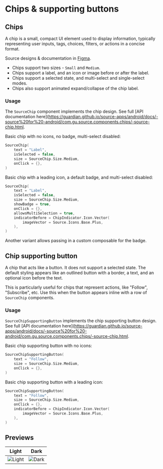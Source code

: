 # Chips & supporting buttons

## Chips

A chip is a small, compact UI element used to display information, typically representing 
user inputs, tags, choices, filters, or actions in a concise format.

Source designs & documentation in [Figma](https://www.figma.com/design/kSmjgtoTWiG8N7HXxFoGEE/%E2%97%90-Apps-library?node-id=6286-1728).

* Chips support two sizes - `Small` and `Medium`.
* Chips support a label, and an icon or image before or after the label.
* Chips support a selected state, and multi-select and single-select modes.
* Chips also support animated expand/collapse of the chip label.

### Usage

The `SourceChip` component implements the chip design. See full [API documentation here](https://guardian.github.io/source-apps/android/docs/-source%20for%20-android/com.gu.source.components.chips/-source-chip.html.

Basic chip with no icons, no badge, multi-select disabled:
```kotlin
SourceChip(
    text = "Label",
    isSelected = false,
    size = SourceChip.Size.Medium,
    onClick = {},
)
```

Basic chip with a leading icon, a default badge, and multi-select disabled:
```kotlin
SourceChip(
    text = "Label",
    isSelected = false,
    size = SourceChip.Size.Medium,
    showBadge = true,
    onClick = {},
    allowsMultiSelection = true,
    indicatorBefore = ChipIndicator.Icon.Vector(
        imageVector = Source.Icons.Base.Plus,
    ),
)
```

Another variant allows passing in a custom composable for the badge.

## Chip supporting button

A chip that acts like a button. It does not support a selected state. The default styling appears
like an outlined button with a border, a text, and an optional icon before the text.

This is particularly useful for chips that represent actions, like "Follow", "Subscribe", etc. Use
this when the button appears inline with a row of `SourceChip` components. 

### Usage

`SourceChipSupportingButton` implements the chip supporting button design. See full [API documentation here](https://guardian.github.io/source-apps/android/docs/-source%20for%20-android/com.gu.source.components.chips/-source-chip.html.

Basic chip supporting button with no icons:
```kotlin
SourceChipSupportingButton(
    text = "Follow",
    size = SourceChip.Size.Medium,
    onClick = {},
)
```

Basic chip supporting button with a leading icon:
```kotlin
SourceChipSupportingButton(
    text = "Follow",
    size = SourceChip.Size.Medium,
    onClick = {},
    indicatorBefore = ChipIndicator.Icon.Vector(
        imageVector = Source.Icons.Base.Plus,
    ),
)
```

## Previews

| Light|Dark|
|---|---|
|![Light](https://github.com/user-attachments/assets/f59696b2-4402-4682-ac2e-791d43721e85)|![Dark](https://github.com/user-attachments/assets/95420000-11d3-486c-80f4-675dd6f5bfc2)|
